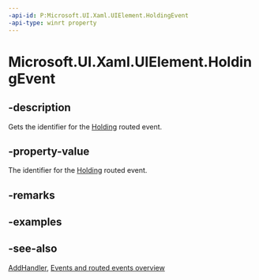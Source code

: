 ```yaml
---
-api-id: P:Microsoft.UI.Xaml.UIElement.HoldingEvent
-api-type: winrt property
---
```


<!-- Property syntax
public Windows.UI.Xaml.RoutedEvent HoldingEvent { get; }
-->

# Microsoft.UI.Xaml.UIElement.HoldingEvent

## -description
Gets the identifier for the [Holding](uielement_holding.md) routed event.

## -property-value
The identifier for the [Holding](uielement_holding.md) routed event.

## -remarks

## -examples

## -see-also
[AddHandler](uielement_addhandler_1350394113.md), [Events and routed events overview](/windows/uwp/xaml-platform/events-and-routed-events-overview)

